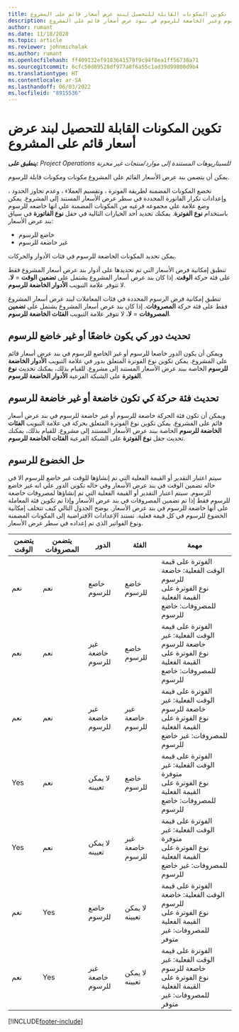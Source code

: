 ```yaml
---
title: تكوين المكونات القابلة للتحصيل لبند عرض أسعار قائم على المشروع
description: يوفر هذا المقال معلومات حول المكونات المضمنة والخاضعة للرسوم‬ وغير الخاضعة للرسوم‬ في بنود عرض أسعار قائم على المشروع.
author: rumant
ms.date: 11/18/2020
ms.topic: article
ms.reviewer: johnmichalak
ms.author: rumant
ms.openlocfilehash: ff409132ef9103641578f9c94f8ea1ff56738a71
ms.sourcegitcommit: 6cfc50d89528df977a8f6a55c1ad39d99800d9b4
ms.translationtype: HT
ms.contentlocale: ar-SA
ms.lasthandoff: 06/03/2022
ms.locfileid: "8915536"
---
```

# <a name="configure-the-chargeable-components-of-a-project-based-quote-line"></a>تكوين المكونات القابلة للتحصيل لبند عرض أسعار قائم على المشروع

_**ينطبق على:** Project Operations للسيناريوهات المستندة إلى موارد/منتجات غير مخزنة‬_

يمكن أن يتضمن بند عرض الأسعار القائم على المشروع مكونات ومكونات قابلة للرسوم.

تخضع المكونات المضمنة لطريقة الفوترة ، وتقسيم العملاء ، وعدم تجاوز الحدود ، وإعدادات تكرار الفاتورة المحددة في سطر عرض الأسعار المستند إلى المشروع.
يمكن وضع علامة علي مجموعه فرعيه من المكونات المضمنة علي انها خاضعه للرسوم باستخدام **نوع الفوترة**. يمكنك تحديد أحد الخيارات التالية في حقل **نوع الفاتورة** في سياق بند عرض الأسعار:

   - خاضع للرسوم
   - غير خاضعة للرسوم

يمكن تحديد المكونات الخاضعة للرسوم في فئات الأدوار والحركات.

تنطبق إمكانية فرض الأسعار التي تم تحديدها على أدوار بند عرض أسعار المشروع فقط على فئة حركة **الوقت**. إذا كان بند عرض أسعار المشروع يشتمل على **تضمين الوقت** = **لا**، لا تتوفر علامة التبويب **الأدوار الخاضعة للرسوم‬**.

تنطبق إمكانية فرض الرسوم المحددة في فئات المعاملات لبند عرض أسعار المشروع فقط على فئة حركة **المصروفات**. إذا كان بند عرض أسعار المشروع يشتمل على **تضمين المصروفات** = **لا**، لا تتوفر علامة التبويب **الفئات الخاضعة للرسوم‬**.

## <a name="update-a-role-to-be-chargeable-or-non-chargeable"></a>تحديث دور كي يكون خاضعًا أو غير خاضع للرسوم
ويمكن أن يكون الدور خاضعا للرسوم أو غير الخاضع للرسوم في بند عرض أسعار قائم على المشروع. يمكن تكوين نوع الفوترة المتعلق بدور في علامة التبويب **الأدوار الخاضعة للرسوم** الخاصة ببند عرض الأسعار المستند إلى مشروع. للقيام بذلك، يمكنك تحديث **نوع الفوترة** على الشبكة الفرعية **الأدوار الخاضعة للرسوم**. 

## <a name="update-a-transaction-category-to-be-chargeable-or-non-chargeable"></a>تحديث فئة حركة كي تكون خاضعة أو غير خاضعة للرسوم
ويمكن أن تكون فئة الحركة خاضعة للرسوم أو غير خاضعة للرسوم في بند عرض أسعار قائم على المشروع. يمكن تكوين نوع الفوترة المتعلق بحركة في علامة التبويب **الفئات الخاضعة للرسوم** الخاصة ببند عرض الأسعار المستند إلى مشروع. للقيام بذلك، يمكنك تحديث حقل **نوع الفوترة** على الشبكة الفرعية **الفئات الخاضعة للرسوم**. 

## <a name="resolve-chargeability"></a>حل الخضوع للرسوم

سيتم اعتبار التقدير أو القيمة الفعلية التي تم إنشاؤها للوقت غير خاضع للرسوم الا في حاله تضمين الوقت في بند عرض الأسعار وفي حاله تكوين الدور علي انه غير خاضع للرسوم.
سيتم اعتبار التقدير أو القيمة الفعلية التي تم إنشاؤها لمصروفات خاضعة للرسوم فقط إذا تم تضمين المصروفات في بند عرض الأسعار وإذا تم تكوين فئة المعاملة على أنها خاضعة للرسوم في بند عرض الأسعار. يوضح الجدول التالي كيف تتخلف إمكانية الخضوع للرسوم في كل قيمة فعلية. تستند الإعدادات الافتراضية إلى المكونات المضمنة ونوع الفواتير الذي تم إعداده في سطر عرض الأسعار.

| يتضمن الوقت | يتضمن المصروفات | الدور | الفئة | مهمة |
| --- | --- | --- | --- | --- |
| نعم  | ‏‏نعم | خاضع للرسوم | خاضع للرسوم | الفوترة على قيمة الوقت الفعلية: خاضعة للرسوم </br>نوع الفوترة على القيمة الفعلية للمصروفات: خاضع للرسوم |
| ‏‏نعم | ‏‏نعم | غير خاضعة للرسوم | خاضع للرسوم | الفوترة على قيمة الوقت الفعلية: غير خاضعة للرسوم </br>نوع الفوترة على القيمة الفعلية للمصروفات: خاضع للرسوم |
| ‏‏نعم | ‏‏نعم | غير خاضعة للرسوم | غير خاضعة للرسوم | الفوترة على قيمة الوقت الفعلية: غير خاضعة للرسوم </br>نوع الفوترة على القيمة الفعلية للمصروفات: غير خاضع للرسوم |
| Yes | ‏‏نعم | لا يمكن تعيينه | خاضع للرسوم | الفوترة على قيمة الوقت الفعلية: غير متوفرة </br>نوع الفوترة على القيمة الفعلية للمصروفات: خاضع للرسوم |
| Yes | ‏‏نعم | لا يمكن تعيينه | غير خاضعة للرسوم | الفوترة على قيمة الوقت الفعلية: غير متوفرة </br>نوع الفوترة على القيمة الفعلية للمصروفات: غير خاضع للرسوم |
| ‏‏نعم | Yes | خاضع للرسوم | لا يمكن تعيينه | الفوترة على قيمة الوقت الفعلية: خاضعة للرسوم </br>نوع الفوترة على القيمة الفعلية للمصروفات: غير متوفر |
| ‏‏نعم | Yes | غير خاضعة للرسوم | لا يمكن تعيينه | الفوترة على قيمة الوقت الفعلية: غير خاضعة للرسوم </br> نوع الفوترة على القيمة الفعلية للمصروفات: غير متوفر |


[!INCLUDE[footer-include](../includes/footer-banner.md)]
